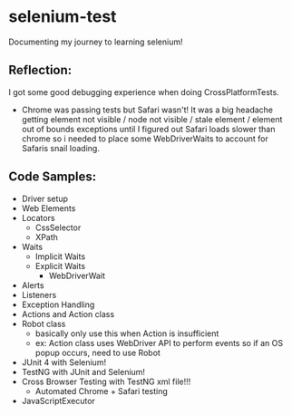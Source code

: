 # selenium-test
Documenting my journey to learning selenium!

## Reflection:
I got some good debugging experience when doing CrossPlatformTests. 
 - Chrome was passing tests but Safari wasn't! It was a big headache getting element not visible / node not visible / stale element / element out of bounds exceptions until I figured out Safari loads slower than chrome so i needed to place some WebDriverWaits to account for Safaris snail loading. 

## Code Samples:
 - Driver setup
 - Web Elements
 - Locators
   - CssSelector
   - XPath
 - Waits
   - Implicit Waits
   - Explicit Waits
     - WebDriverWait
 - Alerts
 - Listeners
 - Exception Handling
 - Actions and Action class 
 - Robot class
   - basically only use this when Action is insufficient 
   - ex: Action class uses WebDriver API to perform events so if an OS popup occurs, need to use Robot
 - JUnit 4 with Selenium!
 - TestNG with JUnit and Selenium!
 - Cross Browser Testing with TestNG xml file!!!
   - Automated Chrome + Safari testing 
 - JavaScriptExecutor
